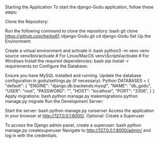 Starting the Application
To start the django-Godu application, 
follow these steps:

Clone the Repository:

Run the following command to 
clone the repository:
bash
git clone https://github.com/herbs61
/django-Godu.git
cd django-Godu
Set Up the Environment:

Create a virtual environment
and activate it:
bash
python3 -m venv venv
source venv/bin/activate  # For Linux/MacOS
venv\Scripts\activate     # For Windows
Install the required dependencies:
bash
pip install -r requirements.txt
Configure the Database:

Ensure you have MySQL installed and running.
Update the database configuration in 
godu/settings.py (if necessary):
Python
DATABASES = {
    "default": {
        "ENGINE": "django.db.backends.mysql",
        "NAME": "db_godu",
        "USER": "root",
        "PASSWORD": "",
        "HOST": "localhost",
        "PORT": "3306",
    }
}
Apply migrations:
bash
python manage.py makemigrations
python manage.py migrate
Run the Development Server:

Start the server:
bash
python manage.py runserver
Access the application in your browser 
at http://127.0.0.1:8000/.
Optional: Create a Superuser

To access the Django admin panel, create a superuser:
bash
python manage.py createsuperuser
Navigate to http://127.0.0.1:8000/admin/ and log in with the credentials.
